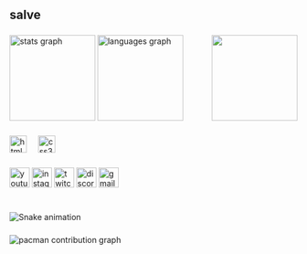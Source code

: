 <h2 align="left">salve</h2>

###

<img align="right" height="150" src="https://media.tenor.com/gQPBM5kNi70AAAAM/i%27m-tired-dog.gif"  />

###

<div align="left">
  <img src="https://github-readme-stats.vercel.app/api?username=eduardo160907&hide_title=false&hide_rank=false&show_icons=true&include_all_commits=true&count_private=true&disable_animations=false&theme=dark&locale=en&hide_border=false" height="150" alt="stats graph"  />
  <img src="https://github-readme-stats.vercel.app/api/top-langs?username=eduardo160907&locale=en&hide_title=false&layout=compact&card_width=320&langs_count=5&theme=dark&hide_border=false" height="150" alt="languages graph"  />
</div>

###

<div align="left">
  <img src="https://cdn.jsdelivr.net/gh/devicons/devicon/icons/html5/html5-original.svg" height="30" alt="html5 logo"  />
  <img width="12" />
  <img src="https://cdn.jsdelivr.net/gh/devicons/devicon/icons/css3/css3-original.svg" height="30" alt="css3 logo"  />
</div>

###

<div align="left">
  <img src="https://img.shields.io/static/v1?message=Youtube&logo=youtube&label=&color=FF0000&logoColor=white&labelColor=&style=for-the-badge" height="35" alt="youtube logo"  />
  <img src="https://img.shields.io/static/v1?message=Instagram&logo=instagram&label=&color=E4405F&logoColor=white&labelColor=&style=for-the-badge" height="35" alt="instagram logo"  />
  <img src="https://img.shields.io/static/v1?message=Twitch&logo=twitch&label=&color=9146FF&logoColor=white&labelColor=&style=for-the-badge" height="35" alt="twitch logo"  />
  <img src="https://img.shields.io/static/v1?message=Discord&logo=discord&label=&color=7289DA&logoColor=white&labelColor=&style=for-the-badge" height="35" alt="discord logo"  />
  <img src="https://img.shields.io/static/v1?message=Gmail&logo=gmail&label=&color=D14836&logoColor=white&labelColor=&style=for-the-badge" height="35" alt="gmail logo"  />
</div>

###

<br clear="both">

<img src="https://raw.githubusercontent.com/eduardo160907/eduardo160907/output/snake.svg" alt="Snake animation" />

###

<picture>
  <source media="(prefers-color-scheme: dark)" srcset="https://raw.githubusercontent.com/eduardo160907/eduardo160907/output/pacman-contribution-graph-dark.svg">
  <source media="(prefers-color-scheme: light)" srcset="https://raw.githubusercontent.com/eduardo160907/eduardo160907/output/pacman-contribution-graph.svg">
  <img alt="pacman contribution graph" src="https://raw.githubusercontent.com/eduardo160907/eduardo160907/output/pacman-contribution-graph.svg">
</picture>

###
